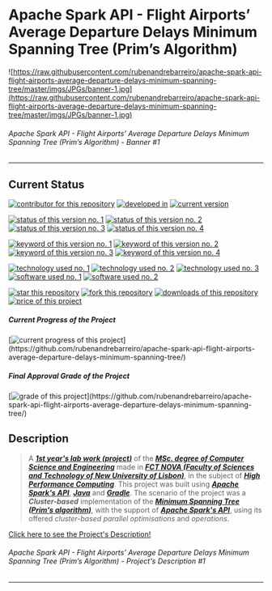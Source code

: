 # Apache Spark API - Flight Airports’ Average Departure Delays Minimum Spanning Tree (Prim’s Algorithm)

![https://raw.githubusercontent.com/rubenandrebarreiro/apache-spark-api-flight-airports-average-departure-delays-minimum-spanning-tree/master/imgs/JPGs/banner-1.jpg](https://raw.githubusercontent.com/rubenandrebarreiro/apache-spark-api-flight-airports-average-departure-delays-minimum-spanning-tree/master/imgs/JPGs/banner-1.jpg)
###### Apache Spark API - Flight Airports’ Average Departure Delays Minimum Spanning Tree (Prim’s Algorithm) - Banner #1

***


## Current Status
[![contributor for this repository](https://img.shields.io/badge/contributor-rubenandrebarreiro-blue.svg)](https://github.com/rubenandrebarreiro/) [![developed in](https://img.shields.io/badge/developed&nbsp;in-fct&nbsp;nova-blue.svg)](https://www.fct.unl.pt/)
[![current version](https://img.shields.io/badge/version-1.0-magenta.svg)](https://github.com/rubenandrebarreiro/apache-spark-api-flight-airports-average-departure-delays-minimum-spanning-tree/)

[![status of this version no. 1](https://img.shields.io/badge/status-completed-orange.svg)](https://github.com/rubenandrebarreiro/apache-spark-api-flight-airports-average-departure-delays-minimum-spanning-tree/)
[![status of this version no. 2](https://img.shields.io/badge/status-final-orange.svg)](https://github.com/rubenandrebarreiro/apache-spark-api-flight-airports-average-departure-delays-minimum-spanning-tree/)
[![status of this version no. 3](https://img.shields.io/badge/status-stable-orange.svg)](https://github.com/rubenandrebarreiro/apache-spark-api-flight-airports-average-departure-delays-minimum-spanning-tree/)
[![status of this version no. 4](https://img.shields.io/badge/status-documented-orange.svg)](https://github.com/rubenandrebarreiro/apache-spark-api-flight-airports-average-departure-delays-minimum-spanning-tree/)

[![keyword of this version no. 1](https://img.shields.io/badge/keyword-high&nbsp;performance&nbsp;computing-brown.svg)](https://github.com/rubenandrebarreiro/apache-spark-api-flight-airports-average-departure-delays-minimum-spanning-tree/)
[![keyword of this version no. 2](https://img.shields.io/badge/keyword-graph&nbsp;theory-brown.svg)](https://github.com/rubenandrebarreiro/apache-spark-api-flight-airports-average-departure-delays-minimum-spanning-tree/)
[![keyword of this version no. 3](https://img.shields.io/badge/keyword-prim&nbsp;algorithm-brown.svg)](https://github.com/rubenandrebarreiro/apache-spark-api-flight-airports-average-departure-delays-minimum-spanning-tree/)
[![keyword of this version no. 4](https://img.shields.io/badge/keyword-apache&nbsp;spark&nbsp;api-brown.svg)](https://github.com/rubenandrebarreiro/apache-spark-api-flight-airports-average-departure-delays-minimum-spanning-tree/)

[![technology used no. 1](https://img.shields.io/badge/built&nbsp;with-apache&nbsp;spark&nbsp;api-red.svg)](https://spark.apache.org/) 
[![technology used no. 2](https://img.shields.io/badge/built&nbsp;with-java-red.svg)](https://www.java.com/) 
[![technology used no. 3](https://img.shields.io/badge/built&nbsp;with-gradle-red.svg)](https://gradle.org/)
[![software used no. 1](https://img.shields.io/badge/software-eclipse&nbsp;ide-gold.svg)](https://www.eclipse.org/)
[![software used no. 2](https://img.shields.io/badge/software-jetbrains&nbsp;intellij&nbsp;idea-gold.svg)](https://www.jetbrains.com/idea/)

[![star this repository](http://githubbadges.com/star.svg?user=rubenandrebarreiro&repo=apache-spark-api-flight-airports-average-departure-delays-minimum-spanning-tree&style=flat)](https://github.com/rubenandrebarreiro/apache-spark-api-flight-airports-average-departure-delays-minimum-spanning-tree/stargazers)
[![fork this repository](http://githubbadges.com/fork.svg?user=rubenandrebarreiro&repo=apache-spark-api-flight-airports-average-departure-delays-minimum-spanning-trees&style=flat)](https://github.com/rubenandrebarreiro/apache-spark-api-flight-airports-average-departure-delays-minimum-spanning-tree/fork)
[![downloads of this repository](https://img.shields.io/github/downloads/rubenandrebarreiro/apache-spark-api-flight-airports-average-departure-delays-minimum-spanning-tree/total.svg)](https://github.com/rubenandrebarreiro/apache-spark-api-flight-airports-average-departure-delays-minimum-spanning-tree/archive/master.zip)
[![price of this project](https://img.shields.io/badge/price-free-success.svg)](https://github.com/rubenandrebarreiro/apache-spark-api-flight-airports-average-departure-delays-minimum-spanning-tree/archive/master.zip)

##### Current Progress of the Project

[![current progress of this project](http://progressed.io/bar/100?title=&nbsp;completed&nbsp;)](https://github.com/rubenandrebarreiro/apache-spark-api-flight-airports-average-departure-delays-minimum-spanning-tree/) 

##### Final Approval Grade of the Project

[![grade of this project](http://progressed.io/bar/18?scale=20&title=&nbsp;grade&nbsp;&suffix=&nbsp;)](https://github.com/rubenandrebarreiro/apache-spark-api-flight-airports-average-departure-delays-minimum-spanning-tree/)


## Description

> A [**_1st year's lab work (project)_**](http://www.unl.pt/guia/2018/fct/UNLGI_getCurso?curso=935) of the [**_MSc. degree of Computer Science and Engineering_**](https://www.fct.unl.pt/en/education/course/integrated-master-computer-science/) made in [**_FCT NOVA (Faculty of Sciences and Technology of New University of Lisbon)_**](https://www.fct.unl.pt/), in the subject of [**_High Performance Computing_**](http://www.unl.pt/guia/2018/fct/UNLGI_getUC?uc=11165). This project was built using [**_Apache Spark's API_**](https://spark.apache.org/), [**_Java_**](https://www.java.com/) and [**_Gradle_**](https://gradle.org/). The scenario of the project was a **_Cluster-based_** implementation of the [**_Minimum Spanning Tree (Prim's algorithm)_**](https://en.wikipedia.org/wiki/Prim%27s_algorithm), with the support of [**_Apache Spark's API_**](https://spark.apache.org/), using its offered _cluster-based_ _parallel optimisations_ and _operations_.

[Click here to see the Project's Description!](https://raw.githubusercontent.com/rubenandrebarreiro/apache-spark-api-flight-airports-average-departure-delays-minimum-spanning-tree/master/project-description/PDFs/project-description-1.pdf)
######  Apache Spark API - Flight Airports’ Average Departure Delays Minimum Spanning Tree (Prim’s Algorithm) - Project's Description #1

***
